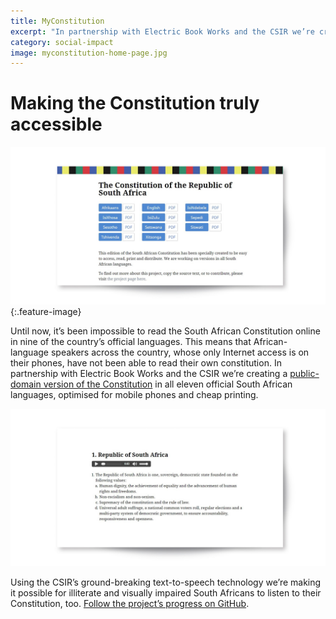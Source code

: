 ```yaml
---
title: MyConstitution
excerpt: "In partnership with Electric Book Works and the CSIR we’re creating a public-domain version of the Constitution in all eleven official South African languages."
category: social-impact
image: myconstitution-home-page.jpg
---
```


# Making the Constitution truly accessible

![MyConstitution home page](/images/myconstitution-home-page.jpg)
{:.feature-image}

Until now, it’s been impossible to read the South African Constitution online in nine of the country’s official languages. This means that African-language speakers across the country, whose only Internet access is on their phones, have not been able to read their own constitution. In partnership with Electric Book Works and the CSIR we’re creating a [public-domain version of the Constitution](http://myconstitution.co.za) in all eleven official South African languages, optimised for mobile phones and cheap printing.

![MyConstitution audio](/images/myconstitution-audio.jpg)

Using the CSIR’s ground-breaking text-to-speech technology we’re making it possible for illiterate and visually impaired South Africans to listen to their Constitution, too. [Follow the project’s progress on GitHub](https://github.com/electricbookworks/constitution).
